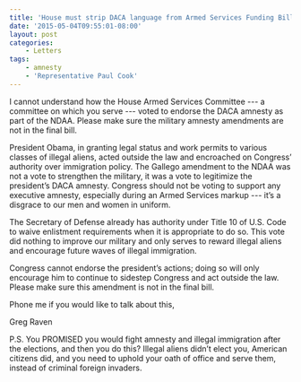 ```yaml
---
title: 'House must strip DACA language from Armed Services Funding Bill'
date: '2015-05-04T09:55:01-08:00'
layout: post
categories:
    - Letters
tags:
    - amnesty
    - 'Representative Paul Cook'
---
```


I cannot understand how the House Armed Services Committee --- a committee on which you serve --- voted to endorse the DACA amnesty as part of the NDAA. Please make sure the military amnesty amendments are not in the final bill.

President Obama, in granting legal status and work permits to various classes of illegal aliens, acted outside the law and encroached on Congress’ authority over immigration policy. The Gallego amendment to the NDAA was not a vote to strengthen the military, it was a vote to legitimize the president’s DACA amnesty. Congress should not be voting to support any executive amnesty, especially during an Armed Services markup --- it’s a disgrace to our men and women in uniform.

The Secretary of Defense already has authority under Title 10 of U.S. Code to waive enlistment requirements when it is appropriate to do so. This vote did nothing to improve our military and only serves to reward illegal aliens and encourage future waves of illegal immigration.

Congress cannot endorse the president’s actions; doing so will only encourage him to continue to sidestep Congress and act outside the law. Please make sure this amendment is not in the final bill.

Phone me if you would like to talk about this,

Greg Raven

P.S. You PROMISED you would fight amnesty and illegal immigration after the elections, and then you do this? Illegal aliens didn’t elect you, American citizens did, and you need to uphold your oath of office and serve them, instead of criminal foreign invaders.